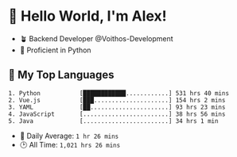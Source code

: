 # 👋 Hello World, I'm Alex!

- 🪴 Backend Developer @Voithos-Development
- 🐍 Proficient in Python

## 💚 My Top Languages
```
1. Python           [████████████............] 531 hrs 40 mins
2. Vue.js           [███.....................] 154 hrs 2 mins
3. YAML             [██......................] 93 hrs 23 mins
4. JavaScript       [........................] 38 hrs 56 mins
5. Java             [........................] 34 hrs 1 min
```
- 💪 Daily Average: `1 hr 26 mins`
- 🕑 All Time: `1,021 hrs 26 mins`